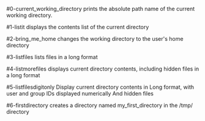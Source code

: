 #0-current_working_directory prints the absolute path name of the current working directory.

#1-listit displays the contents list of the current directory

#2-bring_me_home changes the working directory to the user's home directory

#3-listfiles lists files in a long format

#4-listmorefiles displays current directory contents, including hidden files in a long format

#5-listfilesdigitonly Display current directory contents in Long format, with user and group IDs displayed numerically And hidden files

#6-firstdirectory creates a directory named my_first_directory in the /tmp/ directory
